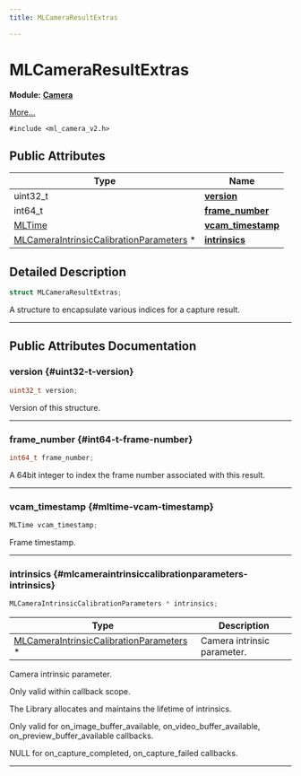 ```yaml
---
title: MLCameraResultExtras

---
```


# MLCameraResultExtras

**Module:** **[Camera](/versioned_docs/version-02-Aug-2023/api-ref/api/Modules/group___camera/group___camera.md)**



 [More...](#detailed-description)


`#include <ml_camera_v2.h>`

## Public Attributes

| Type           | Name           |
| -------------- | -------------- |
| uint32_t | **[version](/versioned_docs/version-02-Aug-2023/api-ref/api/Modules/group___camera/struct_m_l_camera_result_extras.md#uint32-t-version)**  |
| int64_t | **[frame_number](/versioned_docs/version-02-Aug-2023/api-ref/api/Modules/group___camera/struct_m_l_camera_result_extras.md#int64-t-frame-number)**  |
| [MLTime](/versioned_docs/version-02-Aug-2023/api-ref/api/Modules/group___common/group___common.md#int64-t-mltime) | **[vcam_timestamp](/versioned_docs/version-02-Aug-2023/api-ref/api/Modules/group___camera/struct_m_l_camera_result_extras.md#mltime-vcam-timestamp)**  |
| [MLCameraIntrinsicCalibrationParameters](/versioned_docs/version-02-Aug-2023/api-ref/api/Modules/group___camera/struct_m_l_camera_intrinsic_calibration_parameters.md) * | **[intrinsics](/versioned_docs/version-02-Aug-2023/api-ref/api/Modules/group___camera/struct_m_l_camera_result_extras.md#mlcameraintrinsiccalibrationparameters-intrinsics)**  |

## Detailed Description

```cpp
struct MLCameraResultExtras;
```


A structure to encapsulate various indices for a capture result. 





-----------
## Public Attributes Documentation

### version {#uint32-t-version}

```cpp
uint32_t version;
```


Version of this structure. 





-----------

### frame_number {#int64-t-frame-number}

```cpp
int64_t frame_number;
```


A 64bit integer to index the frame number associated with this result. 





-----------

### vcam_timestamp {#mltime-vcam-timestamp}

```cpp
MLTime vcam_timestamp;
```


Frame timestamp. 





-----------

### intrinsics {#mlcameraintrinsiccalibrationparameters-intrinsics}

```cpp
MLCameraIntrinsicCalibrationParameters * intrinsics;
```



| Type | Description |
|--|--|
| [MLCameraIntrinsicCalibrationParameters](/versioned_docs/version-02-Aug-2023/api-ref/api/Modules/group___camera/struct_m_l_camera_intrinsic_calibration_parameters.md) * | Camera intrinsic parameter.  |


Camera intrinsic parameter.

Only valid within callback scope.

The Library allocates and maintains the lifetime of intrinsics.

Only valid for on_image_buffer_available, on_video_buffer_available, on_preview_buffer_available callbacks.

NULL for on_capture_completed, on_capture_failed callbacks. 





-----------


